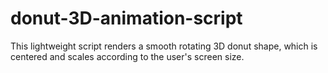 # donut-3D-animation-script
This lightweight script renders a smooth rotating 3D donut shape, which is centered and scales according to the user's screen size.
